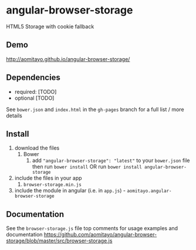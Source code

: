 # angular-browser-storage

HTML5 Storage with cookie fallback

## Demo
http://aomitayo.github.io/angular-browser-storage/

## Dependencies
- required:
	[TODO]
- optional
	[TODO]

See `bower.json` and `index.html` in the `gh-pages` branch for a full list / more details

## Install
1. download the files
	1. Bower
		1. add `"angular-browser-storage": "latest"` to your `bower.json` file then run `bower install` OR run `bower install angular-browser-storage`
2. include the files in your app
	1. `browser-storage.min.js`
3. include the module in angular (i.e. in `app.js`) - `aomitayo.angular-browser-storage`

## Documentation
See the `browser-storage.js` file top comments for usage examples and documentation
https://github.com/aomitayo/angular-browser-storage/blob/master/src/browser-storage.js

